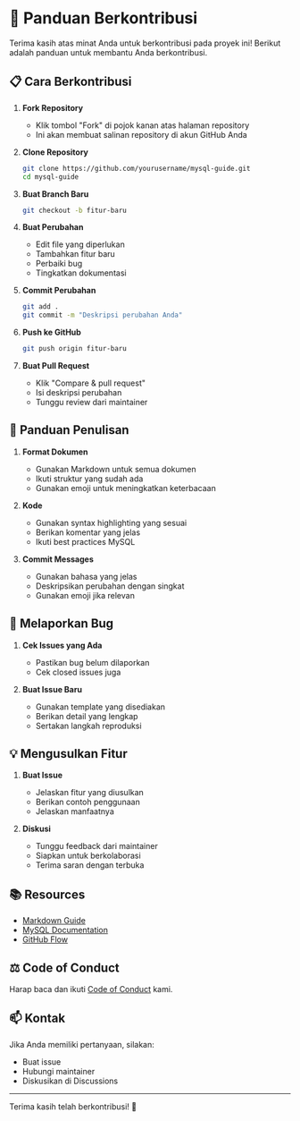 # 🤝 Panduan Berkontribusi

Terima kasih atas minat Anda untuk berkontribusi pada proyek ini! Berikut adalah panduan untuk membantu Anda berkontribusi.

## 📋 Cara Berkontribusi

1. **Fork Repository**
   - Klik tombol "Fork" di pojok kanan atas halaman repository
   - Ini akan membuat salinan repository di akun GitHub Anda

2. **Clone Repository**
   ```bash
   git clone https://github.com/yourusername/mysql-guide.git
   cd mysql-guide
   ```

3. **Buat Branch Baru**
   ```bash
   git checkout -b fitur-baru
   ```

4. **Buat Perubahan**
   - Edit file yang diperlukan
   - Tambahkan fitur baru
   - Perbaiki bug
   - Tingkatkan dokumentasi

5. **Commit Perubahan**
   ```bash
   git add .
   git commit -m "Deskripsi perubahan Anda"
   ```

6. **Push ke GitHub**
   ```bash
   git push origin fitur-baru
   ```

7. **Buat Pull Request**
   - Klik "Compare & pull request"
   - Isi deskripsi perubahan
   - Tunggu review dari maintainer

## 📝 Panduan Penulisan

1. **Format Dokumen**
   - Gunakan Markdown untuk semua dokumen
   - Ikuti struktur yang sudah ada
   - Gunakan emoji untuk meningkatkan keterbacaan

2. **Kode**
   - Gunakan syntax highlighting yang sesuai
   - Berikan komentar yang jelas
   - Ikuti best practices MySQL

3. **Commit Messages**
   - Gunakan bahasa yang jelas
   - Deskripsikan perubahan dengan singkat
   - Gunakan emoji jika relevan

## 🐛 Melaporkan Bug

1. **Cek Issues yang Ada**
   - Pastikan bug belum dilaporkan
   - Cek closed issues juga

2. **Buat Issue Baru**
   - Gunakan template yang disediakan
   - Berikan detail yang lengkap
   - Sertakan langkah reproduksi

## 💡 Mengusulkan Fitur

1. **Buat Issue**
   - Jelaskan fitur yang diusulkan
   - Berikan contoh penggunaan
   - Jelaskan manfaatnya

2. **Diskusi**
   - Tunggu feedback dari maintainer
   - Siapkan untuk berkolaborasi
   - Terima saran dengan terbuka

## 📚 Resources

- [Markdown Guide](https://www.markdownguide.org/)
- [MySQL Documentation](https://dev.mysql.com/doc/)
- [GitHub Flow](https://guides.github.com/introduction/flow/)

## ⚖️ Code of Conduct

Harap baca dan ikuti [Code of Conduct](CODE_OF_CONDUCT.md) kami.

## 📫 Kontak

Jika Anda memiliki pertanyaan, silakan:
- Buat issue
- Hubungi maintainer
- Diskusikan di Discussions

---

Terima kasih telah berkontribusi! 🎉 